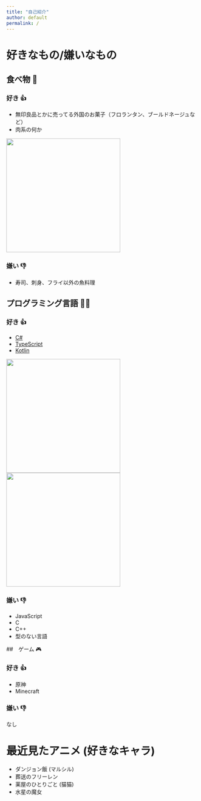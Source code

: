 ```yaml
---
title: "自己紹介"
author: default
permalink: /
---
```


# 好きなもの/嫌いなもの

## 食べ物 🍙

### 好き 👍

- 無印良品とかに売ってる外国のお菓子（フロランタン、ブールドネージュなど）
- 肉系の何か

<image width="300" src="/yuto-jikoshoukai/assets/images/_9fce3da8-d78a-4662-b416-aafd0a5d683c.jpeg">

### 嫌い 👎
- 寿司、刺身、フライ以外の魚料理

## プログラミング言語 🧑‍💻

### 好き 👍

- [C#](https://learn.microsoft.com/ja-jp/dotnet/csharp/)
- [TypeScript](https://www.typescriptlang.org/)
- [Kotlin](https://www.jetbrains.com/opensource/kotlin/)

<image width="300" src="/yuto-jikoshoukai/assets/images/dotnet-logo.jpg">
<image width="300" src="/yuto-jikoshoukai/assets/images/ts-logo-256.png">

### 嫌い 👎
- JavaScript
- C
- C++
- 型のない言語

##　ゲーム 🎮

### 好き 👍
- 原神
- Minecraft

### 嫌い 👎
なし

# 最近見たアニメ (好きなキャラ)

- ダンジョン飯 (マルシル)
- 葬送のフリーレン
- 薬屋のひとりごと (猫猫)
- 水星の魔女
